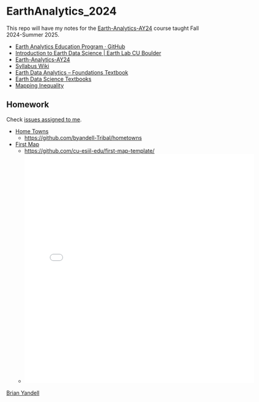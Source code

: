 # EarthAnalytics_2024

This repo will have my notes for the
[Earth-Analytics-AY24](https://github.com/earthlab-education/Earth-Analytics-AY24)
course taught Fall 2024-Summer 2025.

* [Earth Analytics Education Program · GitHub](https://github.com/earthlab-education)
* [Introduction to Earth Data Science | Earth Lab CU Boulder](https://www.earthdatascience.org/courses/intro-to-earth-data-science/)
* [Earth-Analytics-AY24](https://github.com/earthlab-education/Earth-Analytics-AY24) 
* [Syllabus Wiki](https://github.com/earthlab-education/Earth-Analytics-AY24/wiki)
* [Earth Data Analytics – Foundations Textbook](https://cu-esiil-edu.github.io/esiil-learning-portal/foundations/pages/00-course-overviews/foundations/00-home.html)
* [Earth Data Science Textbooks](https://www.earthdatascience.org/)
* [Mapping Inequality](https://dsl.richmond.edu/panorama/redlining/) 

## Homework
Check
[issues assigned to me](https://github.com/earthlab-education/Earth-Analytics-AY24/issues?q=is%3Aopen+assignee%3A%40me).

* [Home Towns](https://github.com/earthlab-education/Earth-Analytics-AY24/issues/142)
  * https://github.com/byandell-Tribal/hometowns 
* [First Map](https://github.com/earthlab-education/Earth-Analytics-AY24/issues/169) 
  * https://github.com/cu-esiil-edu/first-map-template/
  * <embed type="text/html" src="Images/uttc.html" width="600" height="600">


[Brian Yandell](https://github.com/byandell)

<!--- 
See [EarthLab 2024 Google Doc](https://docs.google.com/document/d/1tKOzCT2Q4Bb9K6Ri72Rmxpkx7FkgxoTEkYQBHeWu11M)
--->